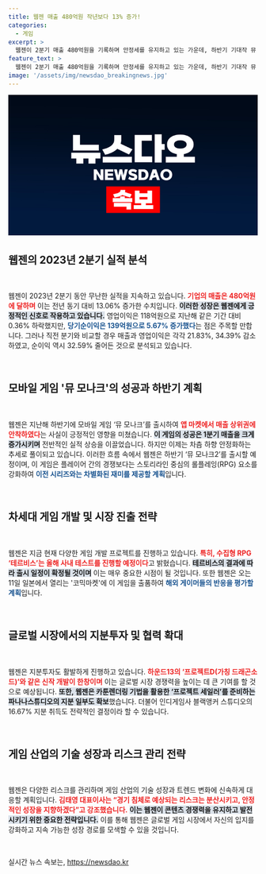 ```yaml
---
title: 웹젠 매출 480억원 작년보다 13% 증가!
categories:
  - 게임
excerpt: >
  웹젠이 2분기 매출 480억원을 기록하며 안정세를 유지하고 있는 가운데, 하반기 기대작 뮤 모나크2와 다양한 신작 개발 소식이 주목받고 있다. 해외에서도 반응을 살필 계획에 많은 이목이 집중된다!
feature_text: >
  웹젠이 2분기 매출 480억원을 기록하며 안정세를 유지하고 있는 가운데, 하반기 기대작 뮤 모나크2와 다양한 신작 개발 소식이 주목받고 있다. 해외에서도 반응을 살필 계획에 많은 이목이 집중된다!
image: '/assets/img/newsdao_breakingnews.jpg'
---
```


<p><img src="/assets/img/newsdao_breakingnews.jpg" alt="firstkoreanews 속보" /></p>

<h2 data-ke-size="size26">웹젠의 2023년 2분기 실적 분석</h2>

<p data-ke-size="size16">&nbsp;</p>

<p>웹젠이 2023년 2분기 동안 무난한 실적을 지속하고 있습니다. <b><span style="color: #ee2323;">기업의 매출은 480억원에 달하며</span></b> 이는 전년 동기 대비 13.06% 증가한 수치입니다. <b><span style="background-color: #21538527;">이러한 성장은 웹젠에게 긍정적인 신호로 작용하고 있습니다.</span></b> 영업이익은 118억원으로 지난해 같은 기간 대비 0.36% 하락했지만, <b><span style="color: #1a5490;">당기순이익은 139억원으로 5.67% 증가했다</span></b>는 점은 주목할 만합니다. 그러나 직전 분기와 비교할 경우 매출과 영업이익은 각각 21.83%, 34.39% 감소하였고, 순이익 역시 32.59% 줄어든 것으로 분석되고 있습니다.</p>

<p data-ke-size="size16">&nbsp;</p>

<h2 data-ke-size="size26">모바일 게임 '뮤 모나크'의 성공과 하반기 계획</h2>

<p data-ke-size="size16">&nbsp;</p>

<p>웹젠은 지난해 하반기에 모바일 게임 ‘뮤 모나크’를 출시하여 <b><span style="color: #ee2323;">앱 마켓에서 매출 상위권에 안착하였다</span></b>는 사실이 긍정적인 영향을 미쳤습니다. <b><span style="background-color: #21538527;">이 게임의 성공은 1분기 매출을 크게 증가시키며</span></b> 전반적인 실적 상승을 이끌었습니다. 하지만 이제는 차츰 하향 안정화하는 추세로 풀이되고 있습니다. 이러한 흐름 속에서 웹젠은 하반기 ‘뮤 모나크2’를 출시할 예정이며, 이 게임은 플레이어 간의 경쟁보다는 스토리라인 중심의 롤플레잉(RPG) 요소를 강화하여 <b><span style="color: #1a5490;">이전 시리즈와는 차별화된 재미를 제공할 계획</span></b>입니다.</p>

<p data-ke-size="size16">&nbsp;</p>

<h2 data-ke-size="size26">차세대 게임 개발 및 시장 진출 전략</h2>

<p data-ke-size="size16">&nbsp;</p>

<p>웹젠은 지금 현재 다양한 게임 개발 프로젝트를 진행하고 있습니다. <b><span style="color: #ee2323;">특히, 수집형 RPG ‘테르비스’는 올해 사내 테스트를 진행할 예정이다</span></b>고 밝혔습니다. <b><span style="background-color: #21538527;">테르비스의 결과에 따라 출시 일정이 확정될 것이며</span></b> 이는 매우 중요한 시점이 될 것입니다. 또한 웹젠은 오는 11일 일본에서 열리는 '코믹마켓'에 이 게임을 출품하여 <b><span style="color: #1a5490;">해외 게이머들의 반응을 평가할 계획</span></b>입니다.</p>

<p data-ke-size="size16">&nbsp;</p>

<h2 data-ke-size="size26">글로벌 시장에서의 지분투자 및 협력 확대</h2>

<p data-ke-size="size16">&nbsp;</p>

<p>웹젠은 지분투자도 활발하게 진행하고 있습니다. <b><span style="color: #ee2323;">하운드13의 ‘프로젝트D(가칭 드래곤소드)’와 같은 신작 개발이 한창이며</span></b> 이는 글로벌 시장 경쟁력을 높이는 데 큰 기여를 할 것으로 예상됩니다. <b><span style="background-color: #21538527;">또한, 웹젠은 카툰렌더링 기법을 활용한 ‘프로젝트 세일러’를 준비하는 파나나스튜디오의 지분 일부도 확보</span></b>했습니다. 더불어 인디게임사 블랙앵커 스튜디오의 16.67% 지분 취득도 전략적인 결정이라 할 수 있습니다.</p>

<p data-ke-size="size16">&nbsp;</p>

<h2 data-ke-size="size26">게임 산업의 기술 성장과 리스크 관리 전략</h2>

<p data-ke-size="size16">&nbsp;</p>

<p>웹젠은 다양한 리스크를 관리하며 게임 산업의 기술 성장과 트렌드 변화에 신속하게 대응할 계획입니다. <b><span style="color: #ee2323;">김태영 대표이사는 “경기 침체로 예상되는 리스크는 분산시키고, 안정적인 성장을 지향하겠다”고 강조했습니다.</span></b> <b><span style="background-color: #21538527;">이는 웹젠이 콘텐츠 경쟁력을 유지하고 발전시키기 위한 중요한 전략입니다.</span></b> 이를 통해 웹젠은 글로벌 게임 시장에서 자신의 입지를 강화하고 지속 가능한 성장 경로를 모색할 수 있을 것입니다.</p>

<p data-ke-size="size16">&nbsp;</p>
실시간 뉴스 속보는, <a href="https://newsdao.kr" rel="dofollow">https://newsdao.kr</a>


